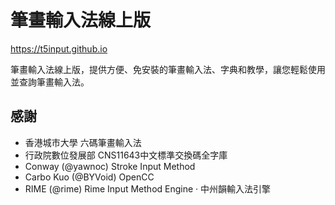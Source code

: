 # 筆畫輸入法線上版
https://t5input.github.io

筆畫輸入法線上版，提供方便、免安裝的筆畫輸入法、字典和教學，讓您輕鬆使用並查詢筆畫輸入法。

## 感謝
* 香港城市大學 六碼筆畫輸入法
* 行政院數位發展部 CNS11643中文標準交換碼全字庫
* Conway (@yawnoc) Stroke Input Method 
* Carbo Kuo (@BYVoid) OpenCC
* RIME (@rime) Rime Input Method Engine · 中州韻輸入法引擎


